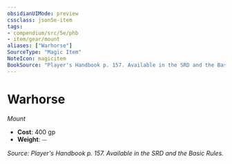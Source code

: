 ```yaml
---
obsidianUIMode: preview
cssclass: json5e-item
tags:
- compendium/src/5e/phb
- item/gear/mount
aliases: ["Warhorse"]
SourceType: "Magic Item"
NoteIcon: magicitem
BookSource: "Player's Handbook p. 157. Available in the SRD and the Basic Rules."
---
```

# Warhorse
*Mount*  

- **Cost**: 400 gp
- **Weight**: ⏤

*Source: Player's Handbook p. 157. Available in the SRD and the Basic Rules.*
